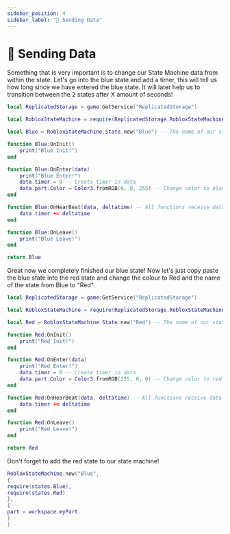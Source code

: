 ```yaml
---
sidebar_position: 4
sidebar_label: "📂 Sending Data"
---
```


# 📂 Sending Data

Something that is very important is to change our State Machine data from within the state. Let's go into the blue state and add a timer, this will tell us how long since we have entered the blue state. It will later help us to transition between the 2 states after X amount of seconds!
```lua
local ReplicatedStorage = game:GetService("ReplicatedStorage")

local RobloxStateMachine = require(ReplicatedStorage.RobloxStateMachine)

local Blue = RobloxStateMachine.State.new("Blue") -- The name of our state

function Blue:OnInit()
	print("Blue Init!")
end

function Blue:OnEnter(data)
	print("Blue Enter!")
	data.timer = 0 -- Create timer in data
	data.part.Color = Color3.fromRGB(0, 0, 255) -- Change color to blue!
end

function Blue:OnHearBeat(data, deltatime) -- All functions receive data as the first parameter
	data.timer += deltatime
end

function Blue:OnLeave()
	print("Blue Leave!")
end

return Blue
```
Great now we completely finished our blue state! Now let's just copy paste the blue state into the red state and change the colour to Red and the name of the state from Blue to "Red".

```lua
local ReplicatedStorage = game:GetService("ReplicatedStorage")

local RobloxStateMachine = require(ReplicatedStorage.RobloxStateMachine)

local Red = RobloxStateMachine.State.new("Red") -- The name of our state

function Red:OnInit()
	print("Red Init!")
end

function Red:OnEnter(data)
	print("Red Enter!")
	data.timer = 0 -- Create timer in data
	data.part.Color = Color3.fromRGB(255, 0, 0) -- Change color to red!
end

function Red:OnHearBeat(data, deltatime) -- All functions receive data as the first parameter
	data.timer += deltatime
end

function Red:OnLeave()
	print("Red Leave!")
end

return Red
```
Don't forget to add the red state to our state machine!
```lua
RobloxStateMachine.new("Blue",
{
require(states.Blue),
require(states.Red)
},
{
part = workspace.myPart
}
)
```